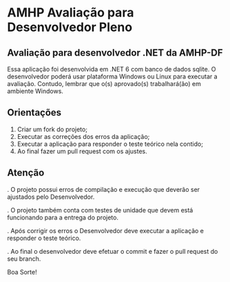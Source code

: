 # AMHP Avaliação para Desenvolvedor Pleno
## Avaliação para desenvolvedor .NET da AMHP-DF

Essa aplicação foi desenvolvida em .NET 6 com banco de dados sqlite. O desenvolvedor poderá usar plataforma Windows ou Linux para executar a avaliação. Contudo, lembrar que o(s) aprovado(s) trabalhará(ão) em ambiente Windows.

## Orientações

1. Criar um fork do projeto;
2. Executar as correções dos erros da aplicação;
3. Executar a aplicação para responder o teste teórico nela contido;
4. Ao final fazer um pull request com os ajustes.

## Atenção

. O projeto possui erros de compilação e execução que deverão ser ajustados pelo Desenvolvedor.

. O projeto também conta com testes de unidade que devem está funcionando para a entrega do projeto.

. Após corrigir os erros o Desenvolvedor deve executar a aplicação e responder o teste teórico.

. Ao final o desenvolvedor deve efetuar o commit e fazer o pull request do seu branch.

Boa Sorte!

